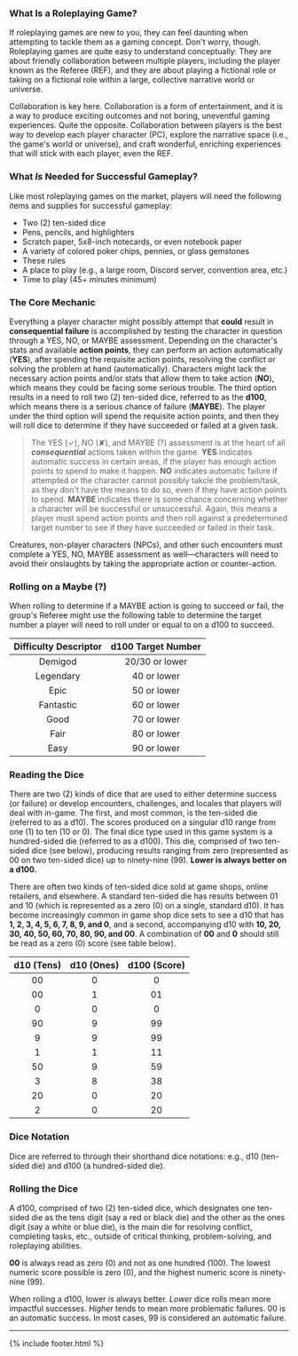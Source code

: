 ### What Is a Roleplaying Game?
If roleplaying games are new to you, they can feel daunting when attempting to tackle them as a gaming concept. Don't worry, though. Roleplaying games are quite easy to understand conceptually: They are about friendly collaboration between multiple players, including the player known as the Referee (REF), and they are about playing a fictional role or taking on a fictional role within a large, collective narrative world or universe. 

Collaboration is key here. Collaboration is a form of entertainment, and it is a way to produce exciting outcomes and not boring, uneventful gaming experiences. Quite the opposite. Collaboration between players is the best way to develop each player character (PC), explore the narrative space (i.e., the game's world or universe), and craft wonderful, enriching experiences that will stick with each player, even the REF. 

### What *Is* Needed for Successful Gameplay?
Like most roleplaying games on the market, players will need the following items and supplies for successful gameplay:
- Two (2) ten-sided dice
- Pens, pencils, and highlighters
- Scratch paper, 5x8-inch notecards, or even notebook paper
- A variety of colored poker chips, pennies, or glass gemstones
- These rules
- A place to play (e.g., a large room, Discord server, convention area, etc.)
- Time to play (45+ minutes minimum)

### The Core Mechanic
Everything a player character might possibly attempt that **could** result in **consequential failure** is accomplished by testing the character in question through a YES, NO, or MAYBE assessment. Depending on the character's stats and available **action points**, they can perform an action automatically (**YES**), after spending the requisite action points, resolving the conflict or solving the problem at hand (automatically). Characters might lack the necessary action points and/or stats that allow them to take action (**NO**), which means they could be facing some serious trouble. The third option results in a need to roll two (2) ten-sided dice, referred to as the **d100**, which means there is a serious chance of failure (**MAYBE**). The player under the third option will spend the requisite action points, and then they will roll dice to determine if they have succeeded or failed at a given task. 

> The YES (✓), NO (✘), and MAYBE (?) assessment is at the heart of all ***consequential*** actions taken within the game. **YES** indicates automatic success in certain areas, if the player has enough action points to spend to make it happen. **NO** indicates automatic failure if attempted or the character cannot possibly takcle the problem/task, as they don't have the means to do so, even if they have action points to spend. **MAYBE** indicates there is some chance concerning whether a character will be successful or unsuccessful. Again, this means a player must spend action points and then roll against a predetermined target number to see if they have succeeded or failed in their task. 

Creatures, non-player characters (NPCs), and other such encounters must complete a YES, NO, MAYBE assessment as well—characters will need to avoid their onslaughts by taking the appropriate action or counter-action. 

### Rolling on a Maybe (?)
When rolling to determine if a MAYBE action is going to succeed or fail, the group's Referee might use the following table to determine the target number a player will need to roll under or equal to on a d100 to succeed.

| Difficulty Descriptor  | d100 Target Number | 
|:-------------:|:-------------:|
| Demigod |20/30 or lower |
| Legendary |40 or lower|
| Epic |50 or lower|
| Fantastic |60 or lower|
| Good |70 or lower|
| Fair |80 or lower|
| Easy |90 or lower|

### Reading the Dice
There are two (2) kinds of dice that are used to either determine success (or failure) or develop encounters, challenges, and locales that players will deal with in-game. The first, and most common, is the ten-sided die (referred to as a d10). The scores produced on a singular d10 range from one (1) to ten (10 or 0). The final dice type used in this game system is a hundred-sided die (referred to as a d100). This die, comprised of two ten-sided dice (see below), producing results ranging from zero (represented as 00 on two ten-sided dice) up to ninety-nine (99). **Lower is always better on a d100.**

There are often two kinds of ten-sided dice sold at game shops, online retailers, and elsewhere. A standard ten-sided die has results between 01 and 10 (which is represented as a zero (0) on a single, standard d10). It has become increasingly common in game shop dice sets to see a d10 that has **1, 2, 3, 4, 5, 6, 7, 8, 9, and 0**, and a second, accompanying d10 with **10, 20, 30, 40, 50, 60, 70, 80, 90, and 00**. A combination of **00** and **0** should still be read as a zero (0) score (see table below).

| d10 (Tens)  | d10 (Ones) |d100 (Score) |
|:-------------:|:-------------:|:-------------:|
|00|0|0|
|00|1|01|
|0| 0| 0|
|90|9|99|
|9|9|99|
|1|1|11|
|50|9|59|
|3|8|38|
|20|0|20|
|2|0|20|

### Dice Notation
Dice are referred to through their shorthand dice notations: e.g., d10 (ten-sided die) and d100 (a hundred-sided die). 

### Rolling the Dice
A d100, comprised of two (2) ten-sided dice, which designates one ten-sided die as the tens digit (say a red or black die) and the other as the ones digit (say a white or blue die), is the main die for resolving conflict, completing tasks, etc., outside of critical thinking, problem-solving, and roleplaying abilities.

**00** is always read as zero (0) and not as one hundred (100). The lowest numeric score possible is zero (0), and the highest numeric score is ninety-nine (99).

When rolling a d100, lower is always better. _Lower_ dice rolls mean more impactful successes. _Higher_ tends to mean more problematic failures. 00 is an automatic success. In most cases, 99 is considered an automatic failure.

---

{% include footer.html %}
